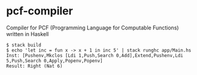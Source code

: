 # pcf-compiler

Compiler for PCF (Programming Language for Computable Functions) written in Haskell

```
$ stack build
$ echo 'let inc = fun x -> x + 1 in inc 5' | stack runghc app/Main.hs
Inst: [Pushenv,Mkclos [Ldi 1,Push,Search 0,Add],Extend,Pushenv,Ldi 5,Push,Search 0,Apply,Popenv,Popenv]
Result: Right (Nat 6)
```
